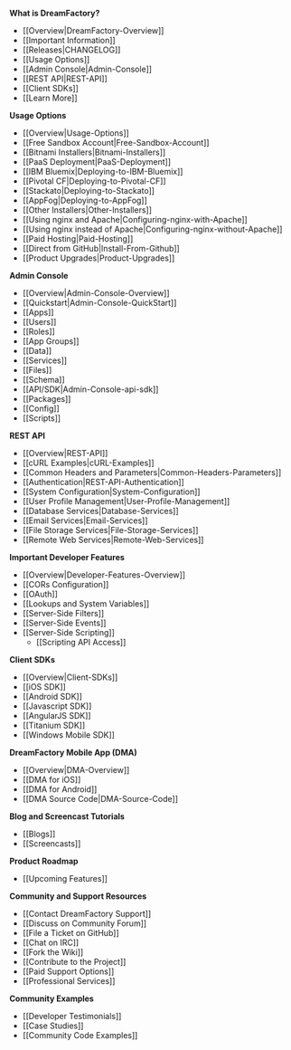 <!--[Home](Home) &nbsp;*/*&nbsp; [Documentation](Documentation)
-->

 **What is DreamFactory?**

  * [[Overview|DreamFactory-Overview]]
  * [[Important Information]]
  * [[Releases|CHANGELOG]]
  * [[Usage Options]]
  * [[Admin Console|Admin-Console]]
  * [[REST API|REST-API]]
  * [[Client SDKs]]
  * [[Learn More]]

**Usage Options**

 * [[Overview|Usage-Options]]
 * [[Free Sandbox Account|Free-Sandbox-Account]]
 * [[Bitnami Installers|Bitnami-Installers]]
 * [[PaaS Deployment|PaaS-Deployment]]
  * [[IBM Bluemix|Deploying-to-IBM-Bluemix]]
  * [[Pivotal CF|Deploying-to-Pivotal-CF]]
  * [[Stackato|Deploying-to-Stackato]]
  * [[AppFog|Deploying-to-AppFog]]
 * [[Other Installers|Other-Installers]]
 * [[Using nginx and Apache|Configuring-nginx-with-Apache]]
 * [[Using nginx instead of Apache|Configuring-nginx-without-Apache]]
 * [[Paid Hosting|Paid-Hosting]]
 * [[Direct from GitHub|Install-From-Github]]
 * [[Product Upgrades|Product-Upgrades]]

<!--* [[Bitnami for Google Cloud]] (soon) -->
<!--* [[Manual Installer for Windows]] (soon)-->
<!--* [[Engine Yard Hosting]] (soon)-->

**Admin Console**

 * [[Overview|Admin-Console-Overview]]
 * [[Quickstart|Admin-Console-QuickStart]]
 * [[Apps]]
 * [[Users]]
 * [[Roles]]
 * [[App Groups]]
 * [[Data]]
 * [[Services]]
 * [[Files]]
 * [[Schema]]
 * [[API/SDK|Admin-Console-api-sdk]]
 * [[Packages]]
 * [[Config]]
 * [[Scripts]]

**REST API**

 * [[Overview|REST-API]]
 * [[cURL Examples|cURL-Examples]]
 * [[Common Headers and Parameters|Common-Headers-Parameters]]
 * [[Authentication|REST-API-Authentication]]
 * [[System Configuration|System-Configuration]]
 * [[User Profile Management|User-Profile-Management]]
 * [[Database Services|Database-Services]]
 * [[Email Services|Email-Services]]
 * [[File Storage Services|File-Storage-Services]]
 * [[Remote Web Services|Remote-Web-Services]]

**Important Developer Features**

 * [[Overview|Developer-Features-Overview]]
 * [[CORs Configuration]]
 * [[OAuth]]
 * [[Lookups and System Variables]] 
 * [[Server-Side Filters]] 
 * [[Server-Side Events]] 
 * [[Server-Side Scripting]] 
   * [[Scripting API Access]] 
 
<!-- * [[Packager]] -->
<!-- * [[Active Directory Integration] -->
<!-- * [[SAML Integration]] -->


**Client SDKs**

 * [[Overview|Client-SDKs]]
 * [[iOS SDK]]
 * [[Android SDK]]
 * [[Javascript SDK]]
 * [[AngularJS SDK]]
 * [[Titanium SDK]]
 * [[Windows Mobile SDK]]

<!-- * [[Sencha SDK]]-->
<!-- * [[Backbone.js SDK]]-->
<!-- * [[Ember.js SDK]]-->
<!-- * [[KnockoutJS SDK]]-->

**DreamFactory Mobile App (DMA)**

 * [[Overview|DMA-Overview]]
 * [[DMA for iOS]]
 * [[DMA for Android]]
 * [[DMA Source Code|DMA-Source-Code]]

<!-- * [[DMA for Windows Mobile]]-->

**Blog and Screencast Tutorials**

 * [[Blogs]]
 * [[Screencasts]]

**Product Roadmap**

 * [[Upcoming Features]]

**Community and Support Resources**

 * [[Contact DreamFactory Support]]
 * [[Discuss on Community Forum]]
 * [[File a Ticket on GitHub]]
 * [[Chat on IRC]]
 * [[Fork the Wiki]]
 * [[Contribute to the Project]]
 * [[Paid Support Options]]
 * [[Professional Services]]

**Community Examples**

 * [[Developer Testimonials]]
 * [[Case Studies]]
 * [[Community Code Examples]]
